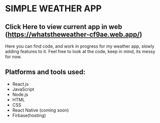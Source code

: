 # SIMPLE WEATHER APP
## Click Here to view current app in web (https://whatstheweather-cf9ae.web.app/)
Here you can find code, and work in progress for my weather app, slowly adding features to it. Feel free to look at the code, keep in mind, its messy for now. 
## Platforms and tools used:
  - React.js
  - JavaScript
  - Node.js
  - HTML
  - CSS
  - React Native (coming soon)
  - Firbase(hosting)
